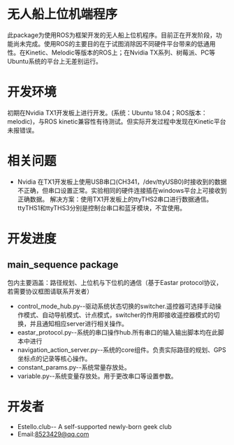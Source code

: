 # 无人船上位机端程序
此package为使用ROS为框架开发的无人船上位机程序。目前正在开发阶段，功能尚未完成。使用ROS的主要目的在于试图消除因不同硬件平台带来的低通用性。在Kinetic、Melodic等版本的ROS上；在Nvidia TX系列、树莓派、PC等Ubuntu系统的平台上无差别运行。
# 开发环境
初期在Nvidia TX1开发板上进行开发。(系统：Ubuntu 18.04；ROS版本：melodic)，与ROS kinetic兼容性有待测试。但实际开发过程中发现在Kinetic平台未报错误。
# 相关问题
* Nvidia 在TX1开发板上使用USB串口(CH341，/dev/ttyUSB0)时接收到的数据不正确，但串口设置正常。实验相同的硬件连接插在windows平台上可接收到正确数据。
解决方案：使用TX1开发板上的ttyTHS2串口进行数据通信。ttyTHS1和ttyTHS3分别是控制台串口和蓝牙模块，不宜使用。
# 开发进度
## main_sequence package
包内主要涵盖：路径规划、上位机与下位机的通信（基于Eastar protocol协议，若需要协议框图请联系开发者）
- control_mode_hub.py--驱动系统状态切换的switcher.遥控器可选择手动操作模式、自动导航模式、计点模式，switcher的作用即接收遥控器模式的切换，并且通知相应server进行相关操作。
- eastar_protocol.py--系统的串口操作hub.所有串口的输入输出脚本均在此脚本中进行
- navigation_action_server.py--系统的core组件。负责实际路径的规划、GPS坐标点的记录等核心操作。
- constant_params.py--系统常量存放处。
- variable.py--系统变量存放处。用于更改串口等设置参数。
# 开发者
* Estello.club-- A self-supported newly-born geek club
* Email:8523429@qq.com
